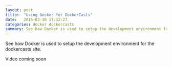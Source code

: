 ```yaml
---
layout: post
title:  "Using Docker for DockerCasts"
date:   2015-03-30 17:32:27
categories: docker dockercasts
summary: See how Docker is used to setup the development environment for the dockercasts site.
---
```


See how Docker is used to setup the development environment for the dockercasts site.

Video coming soon
